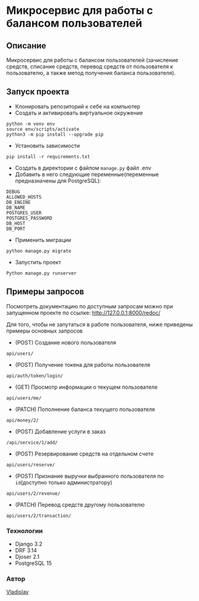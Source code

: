 # Микросервис для работы с балансом пользователей
## Описание
Микросервис для работы с балансом пользователей (зачисление средств, списание средств, перевод средств от пользователя к пользователю, а также метод получения баланса пользователя).
## Запуск проекта
- Клонировать репозиторий к себе на компьютер
- Создать и активировать виртуальное окружение
```
python -m venv env
source env/scripts/activate
python3 -m pip install --upgrade pip
```
- Установить зависимости
```
pip install -r requirements.txt
```
- Создать в директории с файлом ```manage.py``` файл .env
- Добавить в него следующие переменные(переменные предназначены для PostgreSQL):
```
DEBUG
ALLOWED_HOSTS
DB_ENGINE
DB_NAME
POSTGRES_USER
POSTGRES_PASSWORD
DB_HOST
DB_PORT
```
- Применить миграции
```
python manage.py migrate
```
- Запустить проект
```
Python manage.py runserver
```
## Примеры запросов
Посмотреть документацию по доступным запросам можно при запущенном проекте по ссылке: http://127.0.0.1:8000/redoc/

Для того, чтобы не запутаться в работе пользователя, ниже приведены примеры основных запросов
- (POST) Создание нового пользователя
```
api/users/
```
- (POST) Получение токена для работы пользователя
```
api/auth/token/login/
```
- (GET) Просмотр информации о текущем пользователе
```
api/users/me/
```
- (PATCH) Пополнение баланса текущего пользователя
```
api/money/2/
```
- (POST) Добавление услуги в заказ
```
/api/service/1/add/
```
- (POST) Резервирование средств на отдельном счете
```
api/users/reserve/
```
- (POST) Признание выручки выбранного пользователя по ```id```(доступно только администратору)
```
api/users/2/revenue/
```
- (PATCH) Перевод средств другому пользователю
```
api/users/2/transaction/
```
### Технологии
- Django 3.2
- DRF 3.14
- Djoser 2.1
- PostgreSQL 15
### Автор
[Vladislav](https://github.com/borrrv)
